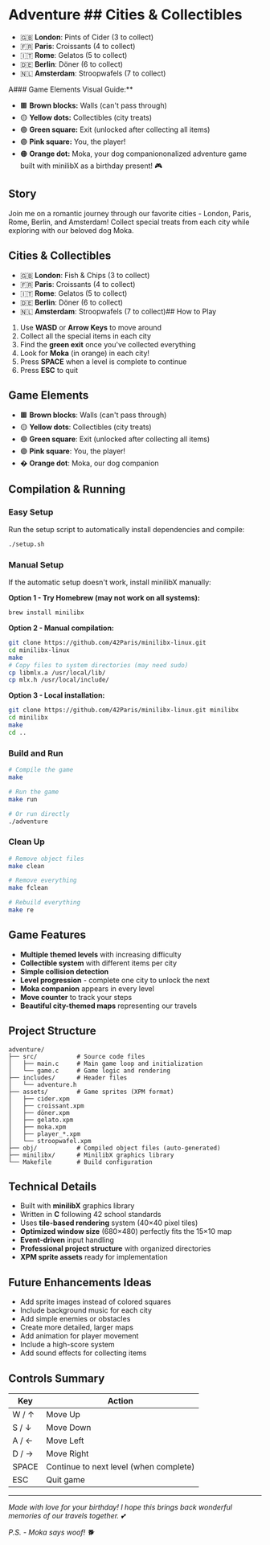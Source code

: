 # Adventure ## Cities & Collectibles
- 🇬🇧 **London**: Pints of Cider (3 to collect)
- 🇫🇷 **Paris**: Croissants (4 to collect)
- 🇮🇹 **Rome**: Gelatos (5 to collect)
- 🇩🇪 **Berlin**: Döner (6 to collect)
- 🇳🇱 **Amsterdam**: Stroopwafels (7 to collect)

A### Game Elements Visual Guide:**
- 🟫 **Brown blocks:** Walls (can't pass through)
- 🟡 **Yellow dots:** Collectibles (city treats)
- 🟢 **Green square:** Exit (unlocked after collecting all items)
- 🟣 **Pink square:** You, the player!
- 🟠 **Orange dot:** Moka, your dog companiononalized adventure game built with minilibX as a birthday present! 🎮

## Story
Join me on a romantic journey through our favorite cities - London, Paris, Rome, Berlin, and Amsterdam! Collect special treats from each city while exploring with our beloved dog Moka.

## Cities & Collectibles
- 🇬🇧 **London**: Fish & Chips (3 to collect)
- 🇫🇷 **Paris**: Croissants (4 to collect)
- 🇮🇹 **Rome**: Gelatos (5 to collect)
- 🇩🇪 **Berlin**: Döner (6 to collect)
- 🇳🇱 **Amsterdam**: Stroopwafels (7 to collect)## How to Play
1. Use **WASD** or **Arrow Keys** to move around
2. Collect all the special items in each city
3. Find the **green exit** once you've collected everything
4. Look for **Moka** (in orange) in each city!
5. Press **SPACE** when a level is complete to continue
6. Press **ESC** to quit

## Game Elements
- 🟫 **Brown blocks**: Walls (can't pass through)
- 🟡 **Yellow dots**: Collectibles (city treats)
- 🟢 **Green square**: Exit (unlocked after collecting all items)
- 🟣 **Pink square**: You, the player!
- � **Orange dot**: Moka, our dog companion

## Compilation & Running

### Easy Setup
Run the setup script to automatically install dependencies and compile:
```bash
./setup.sh
```

### Manual Setup
If the automatic setup doesn't work, install minilibX manually:

**Option 1 - Try Homebrew (may not work on all systems):**
```bash
brew install minilibx
```

**Option 2 - Manual compilation:**
```bash
git clone https://github.com/42Paris/minilibx-linux.git
cd minilibx-linux
make
# Copy files to system directories (may need sudo)
cp libmlx.a /usr/local/lib/
cp mlx.h /usr/local/include/
```

**Option 3 - Local installation:**
```bash
git clone https://github.com/42Paris/minilibx-linux.git minilibx
cd minilibx
make
cd ..
```

### Build and Run
```bash
# Compile the game
make

# Run the game
make run

# Or run directly
./adventure
```

### Clean Up
```bash
# Remove object files
make clean

# Remove everything
make fclean

# Rebuild everything
make re
```

## Game Features
- **Multiple themed levels** with increasing difficulty
- **Collectible system** with different items per city
- **Simple collision detection**
- **Level progression** - complete one city to unlock the next
- **Moka companion** appears in every level
- **Move counter** to track your steps
- **Beautiful city-themed maps** representing our travels

## Project Structure
```
adventure/
├── src/           # Source code files
│   ├── main.c     # Main game loop and initialization
│   └── game.c     # Game logic and rendering
├── includes/      # Header files
│   └── adventure.h
├── assets/        # Game sprites (XPM format)
│   ├── cider.xpm
│   ├── croissant.xpm
│   ├── döner.xpm
│   ├── gelato.xpm
│   ├── moka.xpm
│   ├── player_*.xpm
│   └── stroopwafel.xpm
├── obj/           # Compiled object files (auto-generated)
├── minilibx/      # MinilibX graphics library
└── Makefile       # Build configuration
```

## Technical Details
- Built with **minilibX** graphics library
- Written in **C** following 42 school standards
- Uses **tile-based rendering** system (40×40 pixel tiles)
- **Optimized window size** (680×480) perfectly fits the 15×10 map
- **Event-driven** input handling
- **Professional project structure** with organized directories
- **XPM sprite assets** ready for implementation

## Future Enhancements Ideas
- Add sprite images instead of colored squares
- Include background music for each city
- Add simple enemies or obstacles
- Create more detailed, larger maps
- Add animation for player movement
- Include a high-score system
- Add sound effects for collecting items

## Controls Summary
| Key | Action |
|-----|--------|
| W / ↑ | Move Up |
| S / ↓ | Move Down |
| A / ← | Move Left |
| D / → | Move Right |
| SPACE | Continue to next level (when complete) |
| ESC | Quit game |

---

*Made with love for your birthday! I hope this brings back wonderful memories of our travels together. 💕*

*P.S. - Moka says woof! 🐕*
